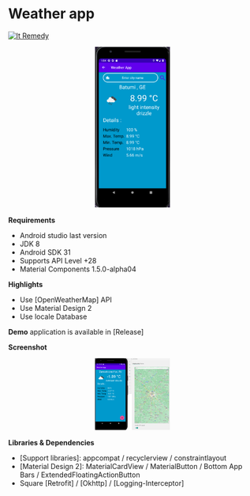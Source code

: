 # Weather app

[![It Remedy]()](https://itremedy.pro)

<p align="center"><img src="assets/Weather-App-City.png" width=30% height=30% /></p>

**Requirements**
- Android studio last version
- JDK 8
- Android SDK 31
- Supports API Level +28
- Material Components 1.5.0-alpha04

**Highlights**
- Use [OpenWeatherMap] API
- Use Material Design 2
- Use locale Database

**Demo** application is available in [Release]

**Screenshot**

<p align="center"><img src="assets/Weather-App-GPS.png" width=30% height=30% /></p>

**Libraries & Dependencies**
- [Support libraries]: appcompat / recyclerview / constraintlayout
- [Material Design 2]: MaterialCardView / MaterialButton / Bottom App Bars / ExtendedFloatingActionButton
- Square [Retrofit] / [Okhttp] / [Logging-Interceptor]

